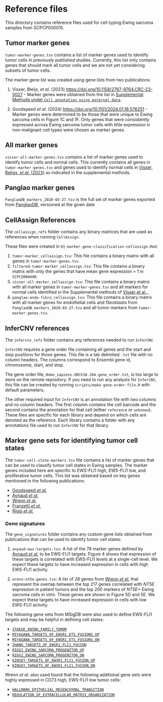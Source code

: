 # Reference files

This directory contains reference files used for cell typing Ewing sarcoma samples from SCPCP000015.

## Tumor marker genes

`tumor-marker-genes.tsv` contains a list of marker genes used to identify tumor cells in previously published studies.
Currently, this list only contains genes that should mark all tumor cells and we are not yet considering subsets of tumor cells.

The marker gene list was created using gene lists from two publications:

1. Visser, Bleijs, _et al._ (2023) https://doi.org/10.1158/2767-9764.CRC-23-0027 - Marker genes were obtained from the list in [Supplemental Methods under `Cell annotation using external data`](https://aacr.silverchair-cdn.com/aacr/content_public/journal/cancerrescommun/3/10/10.1158_2767-9764.crc-23-0027/1/crc-23-0027-s01.pdf).

2. Goodspeed _et al._ (2024) https://doi.org/10.1101/2024.01.18.576251 - Marker genes were determined to be those that were unique to Ewing sarcoma cells in Figure 1C and 1F.
Only genes that were consistently expressed across Ewing sarcoma tumor cells with little expression in non-malignant cell types were chosen as marker genes.

## All marker genes

`visser-all-marker-genes.tsv` contains a list of marker genes used to identify tumor cells and normal cells.
This currently contains all genes in `tumor-marker-genes.tsv` and genes used to identify normal cells in [Visser, Beligs, _et al._ (2023)](https://doi.org/10.1158/2767-9764.CRC-23-0027) as indicated in the supplemental methods.

## Panglao marker genes

`PanglaoDB_markers_2020-03-27.tsv` is the full set of marker genes exported from [PanglaoDB](https://panglaodb.se), versioned at the given date

## CellAssign References

The `cellassign_refs` folder contains any binary matrices that are used as references when running `CellAssign`.

These files were created in `01-marker-gene-classification-cellassign.Rmd`:

1. `tumor-marker_cellassign.tsv`: This file contains a binary matrix with all genes in `tumor-marker-genes.tsv`.
2. `filtered-tumor-marker_cellassign.tsv`: This file contains a binary matrix with only the genes that have mean gene expression > 1 in `SCPCS000490`.
3. `visser-all-marker_cellassign.tsv`: This file contains a binary matrix with all marker genes in `tumor-marker-genes.tsv` and all markers for normal cells identified in the Supplemental methods of [Visser et al.,](https://doi.org/10.1158/2767-9764.CRC-23-0027).
4. `panglao-endo-fibro_cellassign.tsv`: This file contains a binary matrix with all marker genes for endothelial cells and fibroblasts from `PanglaoDB_markers_2020-03-27.tsv` and all tumor markers from `tumor-marker-genes.tsv`.

## InferCNV references

The `infercnv_refs` folder contains any references needed to run `InferCNV`.

`InferCNV` requires a gene order file containing all genes and the start and stop positions for those genes.
This file is a tab delimited `.txt` file with no column headers.
The columns correspond to Ensembl gene id, chromosome, start, and stop.

The gene order file, `Homo_sapiens.GRCh38.104.gene_order.txt`, is too large to store on the remote repository.
If you need to run any analysis for `InferCNV`, this file can be created by running `scripts/make-gene-order-file.R` with default parameters.

The other required input for `InferCNV` is an annotation file with two columns and no column headers.
The first column contains the cell barcode and the second contains the annotation for that cell (either `reference` or `unknown`).
These files are specific for each library and depend on which cells are denoted as the reference.
Each library contains a folder with any annotations file used to run `InferCNV` for that library.

## Marker gene sets for identifying tumor cell states

The `tumor-cell-state-markers.tsv` file contains a list of marker genes that can be used to classify tumor cell states in Ewing samples.
The marker genes included here are specific to EWS-FLI1 high, EWS-FLI1 low, and proliferative tumor cells.
This list was obtained based on key genes mentioned in the following publications:

- [Goodspeed _et al._](https://doi.org/10.1101/2024.01.18.576251)
- [Aynaud _et al._](https://doi.org/10.1016/j.celrep.2020.01.049)
- [Wrenn _et al._](https://doi.org/10.1158/1078-0432.CCR-23-1111)
- [Franzetti _et al._](https://doi.org/10.1038/onc.2016.498)
- [Riggi _et al._](https://doi.org/10.1016/j.ccell.2014.10.004)

### Gene signatures

The `gene_signatures` folder contains any custom gene lists obtained from publications that can be used to identify tumor cell states:

1. `anyaud-ews-targets.tsv`: A list of the 78 marker genes defined by [Aynaud _et al._](https://doi.org/10.1016/j.celrep.2020.01.049) to be EWS-FLI1 targets.
Figure 4 shows that expression of these targets is correlated with EWS-FLI1 levels at a single-cell level.
We expect these targets to have increased expression in cells with high EWS-FLI1 activity.

2. `wrenn-nt5e-genes.tsv`: A list of 28 genes from [Wrenn _et al._](https://doi.org/10.1158/1078-0432.CCR-23-1111) that represent the overlap between the top 217 genes correlated with _NT5E_ expression in patient tumors and the top 200 markers of _NT5E+_ Ewing sarcoma cells _in vitro_.
These genes are shown in Figure 5D and 5E.
We expect these targets to have increased expression in cells with low EWS-FLI1 activity.

The following gene sets from MSigDB were also used to define EWS-FLI1 targets and may be helpful in defining cell states:

- [`STAEGE_EWING_FAMILY_TUMOR`](https://www.gsea-msigdb.org/gsea/msigdb/human/geneset/STAEGE_EWING_FAMILY_TUMOR.html)
- [`MIYAGAWA_TARGETS_OF_EWSR1_ETS_FUSIONS_UP`](https://www.gsea-msigdb.org/gsea/msigdb/human/geneset/MIYAGAWA_TARGETS_OF_EWSR1_ETS_FUSIONS_UP.html)
- [`MIYAGAWA_TARGETS_OF_EWSR1_ETS_FUSIONS_DN`](https://www.gsea-msigdb.org/gsea/msigdb/human/geneset/MIYAGAWA_TARGETS_OF_EWSR1_ETS_FUSIONS_DN.html)
- [`ZHANG_TARGETS_OF_EWSR1_FLI1_FUSION`](https://www.gsea-msigdb.org/gsea/msigdb/human/geneset/ZHANG_TARGETS_OF_EWSR1_FLI1_FUSION.html)
- [`RIGGI_EWING_SARCOMA_PROGENITOR_UP`](https://www.gsea-msigdb.org/gsea/msigdb/human/geneset/RIGGI_EWING_SARCOMA_PROGENITOR_UP.html)
- [`RIGGI_EWING_SARCOMA_PROGENITOR_DN`](https://www.gsea-msigdb.org/gsea/msigdb/human/geneset/RIGGI_EWING_SARCOMA_PROGENITOR_DN.html)
- [`KINSEY_TARGETS_OF_EWSR1_FLI1_FUSION_UP`](https://www.gsea-msigdb.org/gsea/msigdb/human/geneset/KINSEY_TARGETS_OF_EWSR1_FLII_FUSION_UP.html)
- [`KINSEY_TARGETS_OF_EWSR1_FLI1_FUSION_DN`](https://www.gsea-msigdb.org/gsea/msigdb/human/geneset/KINSEY_TARGETS_OF_EWSR1_FLII_FUSION_DN.html)

Wrenn _et al._ also used found that the following additional gene sets were highly expressed in CD73 high, EWS-FLI1 low tumor cells:

- [`HALLMARK_EPITHELIAL_MESENCHYMAL_TRANSITION`](https://www.gsea-msigdb.org/gsea/msigdb/human/geneset/HALLMARK_EPITHELIAL_MESENCHYMAL_TRANSITION.html)
- [`REGULATION_OF_EXTRACELLULAR_MATRIX_ORGANIZATION`](https://www.gsea-msigdb.org/gsea/msigdb/human/geneset/GOBP_REGULATION_OF_EXTRACELLULAR_MATRIX_ORGANIZATION.html)
